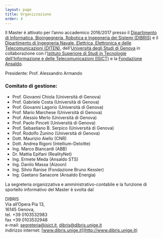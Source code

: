 ```yaml
---
layout: page
title: Organizzazione
order: 4
---
```


Il Master è attivato per l’anno accademico 2016/2017 presso il [Dipartimento di Informatica, Bioingegneria, Robotica e Ingegneria dei Sistemi (DIBRIS)](http://www.dibris.unige.it/) e il [Dipartimento di Ingegneria Navale, Elettrica, Elettronica e delle Telecomunicazioni (DITEN)](http://www.diten.unige.it/), dell'[Università degli Studi di Genova](http://www.diten.unige.it/) in collaborazione con l'[Istituto Superiore di Studi in Tecnologie dell'Informazione e delle Telecomunicazioni (ISICT)](http://www.isict.it) e la [Fondazione Ansaldo](http://www.fondazioneansaldo.it/). 

 
Presidente: Prof. Alessandro Armando

### Comitato di gestione:
* Prof. Giovanni Chiola (Università di Genova)
* Prof. Gabriele Costa (Università di Genova)
* Prof. Giovanni Lagorio (Università di Genova)
* Prof. Mario Marchese (Università di Genova)
* Prof. Alessio Merlo (Università di Genova)
* Prof. Paolo Pinceti (Università di Genova)
* Prof. Sebastiano B. Serpico (Università di Genova)
* Prof. Rodolfo Zunino (Università di Genova)
* Dott. Maurizio Aiello (CNR)
* Dott. Andrea Rigoni (Intellium-Deloitte)
* Ing. Marco Biancardi (ABB)
* Dr. Mattia Epifani (RealityNet)
* Ing. Ermete Meda (Ansaldo STS)
* Ing. Danilo Massa (Aizoon) 
* Ing. Silvio Ranise (Fondazione Bruno Kessler)
* Ing. Gaetano Sanacore (Ansaldo Energia)

La segreteria organizzativa e amministrativo-contabile e la funzione di sportello informativo del Master è svolta dal 

DIBRIS  
Via all’Opera Pia 13,    
16145 Genova,   
tel. +39 0103532983  
fax  +39 0103532948  
e-mail: [segreteria@isict.it](mailto:segreteria@isict.it), [dibris@dibris.unige.it](mailtodibris@dibris.unige.it)  
indirizzo internet: [www.dibris.unige.it](http://www.dibris.unige.it)
